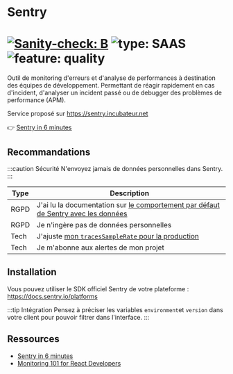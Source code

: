 # Sentry

# [![Sanity-check: B](https://img.shields.io/badge/sanity_check-B-lightblue)](https://sanity-check.numericite.eu/posts/134c814b-5fec-4d7d-9795-27e01a071ceb) ![type: SAAS](https://img.shields.io/badge/type-SAAS-blue) ![feature: quality](https://img.shields.io/badge/feature-quality-blue)

Outil de monitoring d'erreurs et d'analyse de performances à destination des équipes de développement. Permettant de réagir rapidement en cas d'incident, d'analyser un incident passé ou de debugger des problèmes de performance (APM).

Service proposé sur https://sentry.incubateur.net

👉 [Sentry in 6 minutes](https://www.youtube.com/watch?v=4djseRVSan8)

## Recommandations

:::caution Sécurité
N'envoyez jamais de données personnelles dans Sentry.
:::

| Type | Description                                                                                                                                                        |
| ---- | ------------------------------------------------------------------------------------------------------------------------------------------------------------------ |
| RGPD | J'ai lu la documentation sur [le comportement par défaut de Sentry avec les données](https://docs.sentry.io/platforms/javascript/data-management/sensitive-data/?) |
| RGPD | Je n'ingère pas de données personnelles                                                                                                                            |
| Tech | J'ajuste [mon `tracesSampleRate` pour la production](https://develop.sentry.dev/sdk/performance/#sdk-configuration)                                                |
| Tech | Je m'abonne aux alertes de mon projet                                                                                                                              |

## Installation

Vous pouvez utiliser le SDK officiel Sentry de votre plateforme : https://docs.sentry.io/platforms

:::tip Intégration
Pensez à préciser les variables `environment`et `version` dans votre client pour pouvoir filtrer dans l'interface.
:::

## Ressources

- [Sentry in 6 minutes](https://www.youtube.com/watch?v=4djseRVSan8)
- [Monitoring 101 for React Developers](https://www.youtube.com/watch?v=VVQ6akO9dqw)
